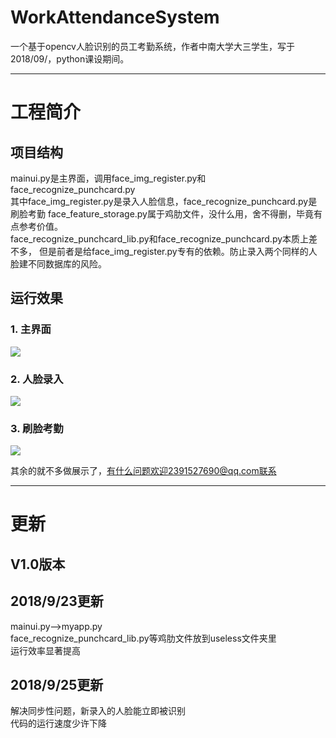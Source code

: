# WorkAttendanceSystem    
一个基于opencv人脸识别的员工考勤系统，作者中南大学大三学生，写于2018/09/，python课设期间。    

-----------------------------------------------------------------------------------    

# 工程简介    
## 项目结构    
mainui.py是主界面，调用face_img_register.py和face_recognize_punchcard.py   
其中face_img_register.py是录入人脸信息，face_recognize_punchcard.py是刷脸考勤
face_feature_storage.py属于鸡肋文件，没什么用，舍不得删，毕竟有点参考价值。   
face_recognize_punchcard_lib.py和face_recognize_punchcard.py本质上差不多，
但是前者是给face_img_register.py专有的依赖。防止录入两个同样的人脸建不同数据库的风险。   

## 运行效果   
### 1. 主界面   
![](https://i.imgur.com/fNw0Mgj.png)   
### 2. 人脸录入   
![](https://i.imgur.com/Gg3hmBs.png)    
### 3. 刷脸考勤  
![](https://i.imgur.com/ymz7nYV.png)

其余的就不多做展示了，有什么问题欢迎2391527690@qq.com联系      

-----------------------------------------------------------------------------------
# 更新     
## V1.0版本    
## 2018/9/23更新
mainui.py-->myapp.py   
face_recognize_punchcard_lib.py等鸡肋文件放到useless文件夹里    
运行效率显著提高   

## 2018/9/25更新    
解决同步性问题，新录入的人脸能立即被识别    
代码的运行速度少许下降    




